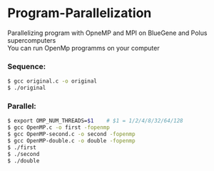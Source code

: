 # Program-Parallelization
Parallelizing program with OpneMP and MPI on BlueGene and Polus supercomputers    
You can run OpenMp programms on your computer
### Sequence:
```bash
$ gcc original.c -o original
$ ./original
```
### Parallel:
```bash
$ export OMP_NUM_THREADS=$1    # $1 = 1/2/4/8/32/64/128  
$ gcc OpenMP.c -o first -fopenmp
$ gcc OpenMP-second.c -o second -fopenmp
$ gcc OpenMP-double.c -o double -fopenmp
$ ./first
$ ./second
$ ./double
```
